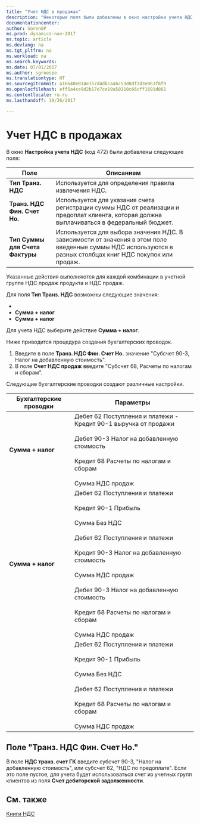 ```yaml
---
title: "Учет НДС в продажах"
description: "Некоторые поля были добавлены в окно настройки учета НДС."
documentationcenter: 
author: SorenGP
ms.prod: dynamics-nav-2017
ms.topic: article
ms.devlang: na
ms.tgt_pltfrm: na
ms.workload: na
ms.search.keywords: 
ms.date: 07/01/2017
ms.author: sgroespe
ms.translationtype: HT
ms.sourcegitcommit: a16640e014e157d4dbcaabc53d0df2d3e063f8f9
ms.openlocfilehash: eff5a4ce9d2b17e7ce19a50110c66cff1691d061
ms.contentlocale: ru-ru
ms.lasthandoff: 10/26/2017

---
```

# <a name="posting-vat-on-sales"></a>Учет НДС в продажах
В окно **Настройка учета НДС** (код 472) были добавлены следующие поля:  

|Поле|Описанием|  
|-----------|-----------------|  
|**Тип Транз. НДС**|Используется для определения правила извлечения НДС.|  
|**Транз. НДС Фин. Счет Но.**|Используется для указания счета регистрации суммы НДС от реализации и предоплат клиента, которая должна выплачиваться в федеральный бюджет.|  
|**Тип Суммы для Счета Фактуры**|Используется для выбора значения НДС. В зависимости от значения в этом поле введенные суммы НДС используются в разных столбцах книг НДС покупок или продаж.|  

Указанные действия выполняются для каждой комбинации в учетной группе НДС продаж продукта и НДС продаж.  

Для поля **Тип Транз. НДС** возможны следующие значения:  

- **<Blank>**  
- **Сумма + налог**  
- **Сумма + налог**  

Для учета НДС выберите действие **Сумма + налог**.  

Ниже приводится процедура создания бухгалтерских проводок.  

1.  Введите в поле **Транз. НДС Фин. Счет Но.** значение "Субсчет 90-3, Налог на добавленную стоимость".  
2.  В поле **Счет НДС продаж** введите "Субсчет 68, Расчеты по налогам и сборам".

Следующие бухгалтерские проводки создают различные настройки.  

|Бухгалтерские проводки|Параметры|  
|------------------------|--------------|  
|**Сумма + налог**|Дебет 62 Поступления и платежи - Кредит 90-1 выручка от продажи<br /><br /> Дебет 90-3 Налог на добавленную стоимость<br /><br /> Кредит 68 Расчеты по налогам и сборам<br /><br /> Сумма НДС продаж|  
|**Сумма + налог**|Дебет 62 Поступления и платежи<br /><br /> Кредит 90-1 Прибыль<br /><br /> Сумма Без НДС<br /><br /> Дебет 62 Поступления и платежи<br /><br /> Кредит 90-3 Налог на добавленную стоимость<br /><br /> Сумма НДС продаж<br /><br /> Дебет 90-3 Налог на добавленную стоимость<br /><br /> Кредит 68 Расчеты по налогам и сборам<br /><br /> Сумма НДС продаж|  
|**<Blank>**|Дебет 62 Поступления и платежи<br /><br /> Кредит 90-1 Прибыль<br /><br /> Сумма Без НДС<br /><br /> Дебет 62 Поступления и платежи<br /><br /> Кредит 68 Расчеты по налогам и сборам<br /><br /> Сумма НДС продаж|  

## <a name="trans-vat-account-field"></a>Поле "Транз. НДС Фин. Счет Но."  
В поле **НДС транз. счет ГК** введите субсчет 90-3, "Налог на добавленную стоимость", или субсчет 62, "НДС по предоплате". Если это поле пустое, для учета будет использоваться счет из учетных групп клиентов из поля **Счет дебиторской задолженности**.  

## <a name="see-also"></a>См. также  
 [Книги НДС](vat-ledgers.md)

